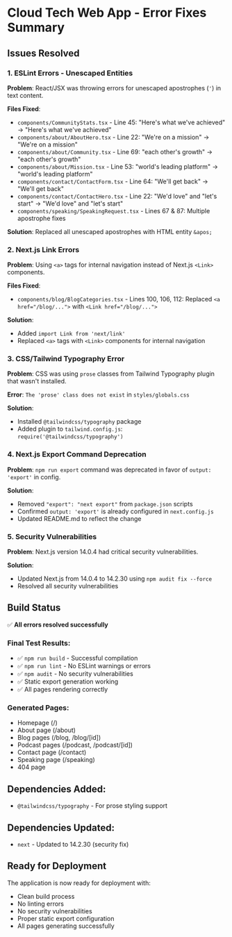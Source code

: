 # Cloud Tech Web App - Error Fixes Summary

## Issues Resolved

### 1. ESLint Errors - Unescaped Entities
**Problem**: React/JSX was throwing errors for unescaped apostrophes (`'`) in text content.

**Files Fixed**:
- `components/CommunityStats.tsx` - Line 45: "Here's what we've achieved" → "Here&apos;s what we&apos;ve achieved"
- `components/about/AboutHero.tsx` - Line 22: "We're on a mission" → "We&apos;re on a mission"
- `components/about/Community.tsx` - Line 69: "each other's growth" → "each other&apos;s growth"
- `components/about/Mission.tsx` - Line 53: "world's leading platform" → "world&apos;s leading platform"
- `components/contact/ContactForm.tsx` - Line 64: "We'll get back" → "We&apos;ll get back"
- `components/contact/ContactHero.tsx` - Line 22: "We'd love" and "let's start" → "We&apos;d love" and "let&apos;s start"
- `components/speaking/SpeakingRequest.tsx` - Lines 67 & 87: Multiple apostrophe fixes

**Solution**: Replaced all unescaped apostrophes with HTML entity `&apos;`

### 2. Next.js Link Errors
**Problem**: Using `<a>` tags for internal navigation instead of Next.js `<Link>` components.

**Files Fixed**:
- `components/blog/BlogCategories.tsx` - Lines 100, 106, 112: Replaced `<a href="/blog/...">` with `<Link href="/blog/...">`

**Solution**: 
- Added `import Link from 'next/link'`
- Replaced `<a>` tags with `<Link>` components for internal navigation

### 3. CSS/Tailwind Typography Error
**Problem**: CSS was using `prose` classes from Tailwind Typography plugin that wasn't installed.

**Error**: `The 'prose' class does not exist` in `styles/globals.css`

**Solution**:
- Installed `@tailwindcss/typography` package
- Added plugin to `tailwind.config.js`: `require('@tailwindcss/typography')`

### 4. Next.js Export Command Deprecation
**Problem**: `npm run export` command was deprecated in favor of `output: 'export'` in config.

**Solution**:
- Removed `"export": "next export"` from `package.json` scripts
- Confirmed `output: 'export'` is already configured in `next.config.js`
- Updated README.md to reflect the change

### 5. Security Vulnerabilities
**Problem**: Next.js version 14.0.4 had critical security vulnerabilities.

**Solution**:
- Updated Next.js from 14.0.4 to 14.2.30 using `npm audit fix --force`
- Resolved all security vulnerabilities

## Build Status
✅ **All errors resolved successfully**

### Final Test Results:
- ✅ `npm run build` - Successful compilation
- ✅ `npm run lint` - No ESLint warnings or errors
- ✅ `npm audit` - No security vulnerabilities
- ✅ Static export generation working
- ✅ All pages rendering correctly

### Generated Pages:
- Homepage (/)
- About page (/about)
- Blog pages (/blog, /blog/[id])
- Podcast pages (/podcast, /podcast/[id])
- Contact page (/contact)
- Speaking page (/speaking)
- 404 page

## Dependencies Added:
- `@tailwindcss/typography` - For prose styling support

## Dependencies Updated:
- `next` - Updated to 14.2.30 (security fix)

## Ready for Deployment
The application is now ready for deployment with:
- Clean build process
- No linting errors
- No security vulnerabilities
- Proper static export configuration
- All pages generating successfully
